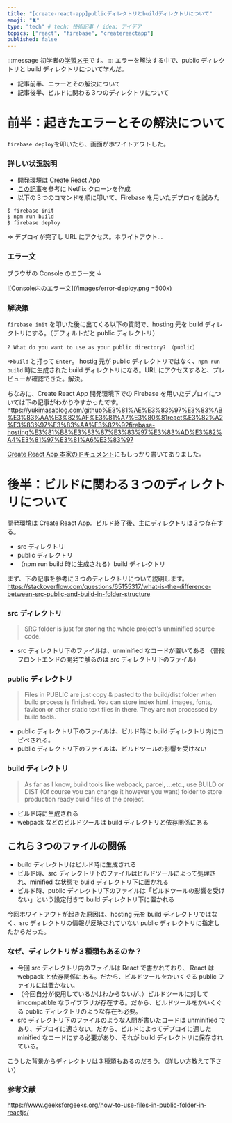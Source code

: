 ```yaml
---
title: "[create-react-app]publicディレクトリとbuildディレクトリについて"
emoji: "🐈"
type: "tech" # tech: 技術記事 / idea: アイデア
topics: ["react", "firebase", "createreactapp"]
published: false
---
```


:::message
初学者の[学習メモ](https://zenn.dev/uhyo/articles/technical-articles#%E5%AD%A6%E7%BF%92%E3%83%8E%E3%83%BC%E3%83%88%E3%82%92%E6%9B%B8%E3%81%8F%E3%81%A8%E3%81%8D%E3%81%AB%E6%B0%97%E3%82%92%E3%81%A4%E3%81%91%E3%82%8B%E3%81%A8%E8%89%AF%E3%81%84%E3%81%93%E3%81%A8)です。
:::
エラーを解決する中で、public ディレクトリと build ディレクトリについて学んだ。

- 記事前半、エラーとその解決について
- 記事後半、ビルドに関わる３つのディレクトリについて

# 前半：起きたエラーとその解決について

`firebase deploy`を叩いたら、画面がホワイトアウトした。

### 詳しい状況説明

- 開発環境は Create React App
- [この記事](https://zenn.dev/gunners6518/books/4c4672f32dd100)を参考に Netflix クローンを作成
- 以下の３つのコマンドを順に叩いて、Firebase を用いたデプロイを試みた

```
$ firebase init
$ npm run build
$ firebase deploy
```

=> デプロイが完了し URL にアクセス。ホワイトアウト…

### エラー文

ブラウザの Console のエラー文 ↓

![Console内のエラー文](/images/error-deploy.png =500x)

### 解決策

`firebase init` を叩いた後に出てくる以下の質問で、hosting 元を build ディレクトリにする。（デフォルトだと public ディレクトリ）

```
? What do you want to use as your public directory? （public）
```

=>`build` と打って `Enter`。
hostig 元が public ディレクトリではなく、`npm run build` 時に生成された build ディレクトリになる。URL にアクセスすると、プレビューが確認できた。解決。

ちなみに、Create React App 開発環境下での Firebase を用いたデプロイについては下の記事がわかりやすかったです。
https://yukimasablog.com/github%E3%81%AE%E3%83%97%E3%83%AB%E3%83%AA%E3%82%AF%E3%81%A7%E3%80%81react%E3%82%A2%E3%83%97%E3%83%AA%E3%82%92firebase-hosting%E3%81%B8%E3%83%87%E3%83%97%E3%83%AD%E3%82%A4%E3%81%97%E3%81%A6%E3%83%97

[Create React App 本家のドキュメント](https://create-react-app.dev/docs/deployment/#firebase)にもしっかり書いてありました。

# 後半：ビルドに関わる３つのディレクトリについて

開発環境は Create React App。ビルド終了後、主にディレクトリは３つ存在する。

- src ディレクトリ
- public ディレクトリ
- （npm run build 時に生成される）build ディレクトリ

まず、下の記事を参考に３つのディレクトリについて説明します。
https://stackoverflow.com/questions/65155317/what-is-the-difference-between-src-public-and-build-in-folder-structure

### src ディレクトリ

> SRC folder is just for storing the whole project's unminified source code.

- src ディレクトリ下のファイルは、unminified なコードが置いてある
  （普段フロントエンドの開発で触るのは src ディレクトリ下のファイル）

### public ディレクトリ

> Files in PUBLIC are just copy & pasted to the build/dist folder when build process is finished. You can store index html, images, fonts, favicon or other static text files in there. They are not processed by build tools.

- public ディレクトリ下のファイルは、ビルド時に build ディレクトリ内にコピペされる。
- public ディレクトリ下のファイルは、ビルドツールの影響を受けない

### build ディレクトリ

> As far as I know, build tools like webpack, parcel, ...etc., use BUILD or DIST (Of course you can change it however you want) folder to store production ready build files of the project.

- ビルド時に生成される
- webpack などのビルドツールは build ディレクトリと依存関係にある

## これら３つのファイルの関係

- build ディレクトリはビルド時に生成される
- ビルド時、src ディレクトリ下のファイルはビルドツールによって処理され、minified な状態で build ディレクトリ下に置かれる
- ビルド時、public ディレクトリ下のファイルは「ビルドツールの影響を受けない」という設定付きで build ディレクトリ下に置かれる

今回ホワイトアウトが起きた原因は、hosting 元を build ディレクトリではなく、src ディレクトリの情報が反映されていない public ディレクトリに指定したからだった。

### なぜ、ディレクトリが３種類もあるのか？

- 今回 src ディレクトリ内のファイルは React で書かれており、 React は webpack と依存関係にある。だから、ビルドツールをかいくぐる public ファイルには置かない。
- （今回自分が使用しているかはわからないが、）ビルドツールに対して imcompatible なライブラリが存在する。だから、ビルドツールをかいくぐる public ディレクトリのような存在も必要。
- src ディレクトリ下のファイルのような人間が書いたコードは unminified であり、デプロイに適さない。だから、ビルドによってデプロイに適した minified なコードにする必要があり、それが build ディレクトリに保存されている。

こうした背景からディレクトリは３種類もあるのだろう。（詳しい方教えて下さい）

### 参考文献

https://www.geeksforgeeks.org/how-to-use-files-in-public-folder-in-reactjs/

